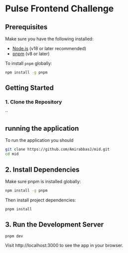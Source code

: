 # Pulse Frontend Challenge

## Prerequisites

Make sure you have the following installed:

- [Node.js](https://nodejs.org/) (v18 or later recommended)
- [pnpm](https://pnpm.io/) (v8 or later)

To install `pnpm` globally:

```bash
npm install -g pnpm
```

## Getting Started

### 1. Clone the Repository

``

## running the application

To run the application you should

```bash
git clone https://github.com/AmirabbasJ/mid.git
cd mid
```

## 2. Install Dependencies

Make sure pnpm is installed globally:

```bash
npm install -g pnpm
```

Then install project dependencies:

```bash
pnpm install
```

## 3. Run the Development Server

```bash
pnpm dev
```

Visit http://localhost:3000 to see the app in your browser.
